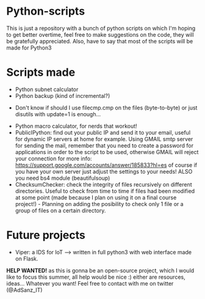 # Python-scripts
This is just a repository with a bunch of python scripts on which I'm hoping to get better overtime, feel free to make suggestions on the code, they will be gratefully appreciated. Also, have to say that most of the scripts will be made for Python3

# Scripts made
* Python subnet calculator
* Python backup (kind of incremental?)
 - Don't know if should I use filecmp.cmp on the files (byte-to-byte) or just disutils with update=1 is enough...
* Python macro calculator, for nerds that workout!
* PublicIPython: find out your public IP and send it to your email, useful for dynamic IP servers at home for example. Using GMAIL smtp server for sending the mail, remember that you need to create a password for applications in order to the script to be used, otherwise GMAIL will reject your connection for more info: https://support.google.com/accounts/answer/185833?hl=es of course if you have your own server just adjust the settings to your needs! ALSO you need bs4 module (beautifulsoup)
* ChecksumChecker: check the integrity of files recursively on different directories. Useful to check from time to time if files had been modified at some point (made because I plan on using it on a final course project!) - Planning on adding the posibility to check only 1 file or a group of files on a certain directory.

# Future projects
* Viper: a IDS for IoT --> written in full python3 with web interface made on Flask.

**HELP WANTED!** as this is gonna be an open-source project, which I would like to focus this summer, all help would be nice :) either are resources, ideas... Whatever you want! Feel free to contact with me on twitter (@AdSanz_IT)

